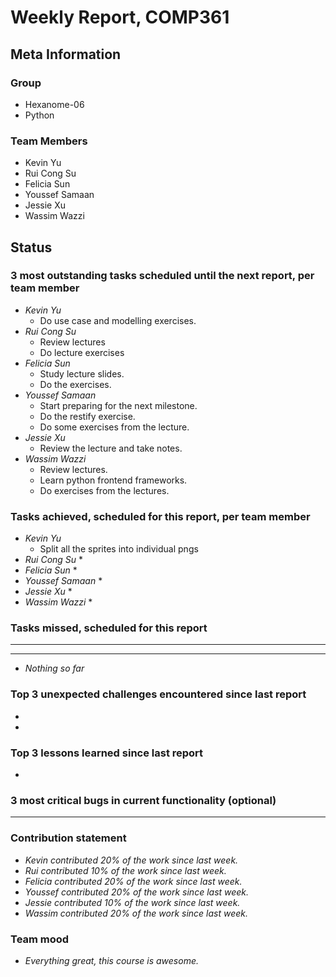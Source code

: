 # Weekly Report, COMP361

## Meta Information

### Group

 * Hexanome-06
 * Python

### Team Members

 * Kevin Yu
 * Rui Cong Su
 * Felicia Sun
 * Youssef Samaan
 * Jessie Xu
 * Wassim Wazzi

## Status

### 3 most outstanding tasks scheduled until the next report, per team member

 * *Kevin Yu*
    * Do use case and modelling exercises.
 * *Rui Cong Su*
    * Review lectures
    * Do lecture exercises
 * *Felicia Sun*
    * Study lecture slides. 
    * Do the exercises.
 * *Youssef Samaan*
    * Start preparing for the next milestone.
    * Do the restify exercise.
    * Do some exercises from the lecture.
 * *Jessie Xu*
    * Review the lecture and take notes.
 * *Wassim Wazzi*
     * Review lectures.
     * Learn python frontend frameworks.
     * Do exercises from the lectures.

### Tasks achieved, scheduled for this report, per team member

 * *Kevin Yu*
    * Split all the sprites into individual pngs
 * *Rui Cong Su*
    * 
 * *Felicia Sun*
    * 
 * *Youssef Samaan*
    * 
 * *Jessie Xu*
    * 
 * *Wassim Wazzi*
    * 

### Tasks missed, scheduled for this report

 * **
 * **
 * *Nothing so far*

### Top 3 unexpected challenges encountered since last report

 * 
 * 

### Top 3 lessons learned since last report

 * 

### 3 most critical bugs in current functionality (optional)

 * **

### Contribution statement

 * *Kevin contributed 20% of the work since last week.*
 * *Rui contributed 10% of the work since last week.*
 * *Felicia contributed 20% of the work since last week.*
 * *Youssef contributed 20% of the work since last week.*
 * *Jessie contributed 10% of the work since last week.*
 * *Wassim contributed 20% of the work since last week.*

### Team mood

 * *Everything great, this course is awesome.*

